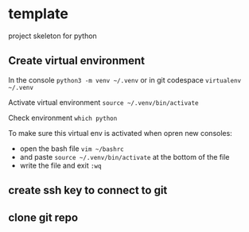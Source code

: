 # template
project skeleton for python 

## Create virtual environment 
In the console
`python3 -m venv ~/.venv` or in git codespace `virtualenv ~/.venv`

Activate virtual environment 
`source ~/.venv/bin/activate`

Check environment
`which python`

To make sure this virtual env is activated when opren new consoles:
* open the bash file `vim ~/bashrc`
* and paste `source ~/.venv/bin/activate` at the bottom of the file
* write the file and exit `:wq`

## create ssh key to connect to git


## clone git repo 
